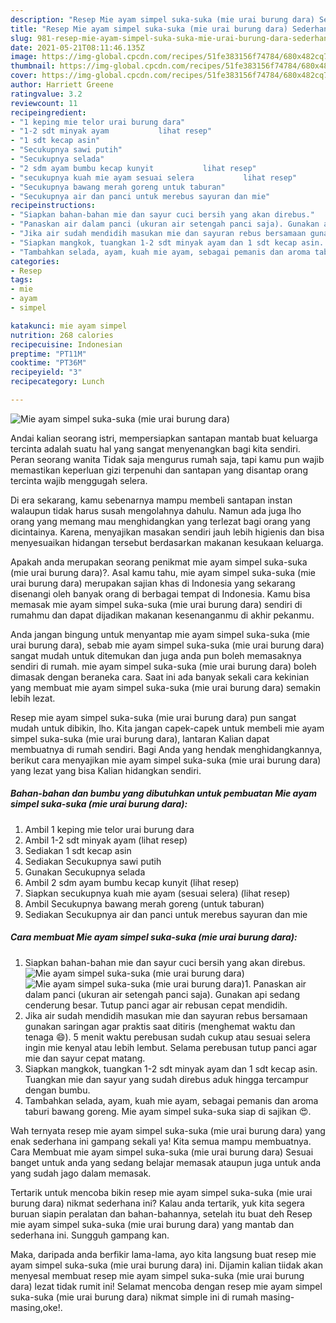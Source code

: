 ```yaml
---
description: "Resep Mie ayam simpel suka-suka (mie urai burung dara) Sederhana Untuk Jualan"
title: "Resep Mie ayam simpel suka-suka (mie urai burung dara) Sederhana Untuk Jualan"
slug: 981-resep-mie-ayam-simpel-suka-suka-mie-urai-burung-dara-sederhana-untuk-jualan
date: 2021-05-21T08:11:46.135Z
image: https://img-global.cpcdn.com/recipes/51fe383156f74784/680x482cq70/mie-ayam-simpel-suka-suka-mie-urai-burung-dara-foto-resep-utama.jpg
thumbnail: https://img-global.cpcdn.com/recipes/51fe383156f74784/680x482cq70/mie-ayam-simpel-suka-suka-mie-urai-burung-dara-foto-resep-utama.jpg
cover: https://img-global.cpcdn.com/recipes/51fe383156f74784/680x482cq70/mie-ayam-simpel-suka-suka-mie-urai-burung-dara-foto-resep-utama.jpg
author: Harriett Greene
ratingvalue: 3.2
reviewcount: 11
recipeingredient:
- "1 keping mie telor urai burung dara"
- "1-2 sdt minyak ayam           lihat resep"
- "1 sdt kecap asin"
- "Secukupnya sawi putih"
- "Secukupnya selada"
- "2 sdm ayam bumbu kecap kunyit           lihat resep"
- "secukupnya kuah mie ayam sesuai selera           lihat resep"
- "Secukupnya bawang merah goreng untuk taburan"
- "Secukupnya air dan panci untuk merebus sayuran dan mie"
recipeinstructions:
- "Siapkan bahan-bahan mie dan sayur cuci bersih yang akan direbus."
- "Panaskan air dalam panci (ukuran air setengah panci saja). Gunakan api sedang cenderung besar. Tutup panci agar air rebusan cepat mendidih."
- "Jika air sudah mendidih masukan mie dan sayuran rebus bersamaan gunakan saringan agar praktis saat ditiris (menghemat waktu dan tenaga 😄). 5 menit waktu perebusan sudah cukup atau sesuai selera ingin mie kenyal atau lebih lembut. Selama perebusan tutup panci agar mie dan sayur cepat matang."
- "Siapkan mangkok, tuangkan 1-2 sdt minyak ayam dan 1 sdt kecap asin. Tuangkan mie dan sayur yang sudah direbus aduk hingga tercampur dengan bumbu."
- "Tambahkan selada, ayam, kuah mie ayam, sebagai pemanis dan aroma taburi bawang goreng. Mie ayam simpel suka-suka siap di sajikan 😍."
categories:
- Resep
tags:
- mie
- ayam
- simpel

katakunci: mie ayam simpel 
nutrition: 268 calories
recipecuisine: Indonesian
preptime: "PT11M"
cooktime: "PT36M"
recipeyield: "3"
recipecategory: Lunch

---
```



![Mie ayam simpel suka-suka (mie urai burung dara)](https://img-global.cpcdn.com/recipes/51fe383156f74784/680x482cq70/mie-ayam-simpel-suka-suka-mie-urai-burung-dara-foto-resep-utama.jpg)

Andai kalian seorang istri, mempersiapkan santapan mantab buat keluarga tercinta adalah suatu hal yang sangat menyenangkan bagi kita sendiri. Peran seorang  wanita Tidak saja mengurus rumah saja, tapi kamu pun wajib memastikan keperluan gizi terpenuhi dan santapan yang disantap orang tercinta wajib menggugah selera.

Di era  sekarang, kamu sebenarnya mampu membeli santapan instan walaupun tidak harus susah mengolahnya dahulu. Namun ada juga lho orang yang memang mau menghidangkan yang terlezat bagi orang yang dicintainya. Karena, menyajikan masakan sendiri jauh lebih higienis dan bisa menyesuaikan hidangan tersebut berdasarkan makanan kesukaan keluarga. 



Apakah anda merupakan seorang penikmat mie ayam simpel suka-suka (mie urai burung dara)?. Asal kamu tahu, mie ayam simpel suka-suka (mie urai burung dara) merupakan sajian khas di Indonesia yang sekarang disenangi oleh banyak orang di berbagai tempat di Indonesia. Kamu bisa memasak mie ayam simpel suka-suka (mie urai burung dara) sendiri di rumahmu dan dapat dijadikan makanan kesenanganmu di akhir pekanmu.

Anda jangan bingung untuk menyantap mie ayam simpel suka-suka (mie urai burung dara), sebab mie ayam simpel suka-suka (mie urai burung dara) sangat mudah untuk ditemukan dan juga anda pun boleh memasaknya sendiri di rumah. mie ayam simpel suka-suka (mie urai burung dara) boleh dimasak dengan beraneka cara. Saat ini ada banyak sekali cara kekinian yang membuat mie ayam simpel suka-suka (mie urai burung dara) semakin lebih lezat.

Resep mie ayam simpel suka-suka (mie urai burung dara) pun sangat mudah untuk dibikin, lho. Kita jangan capek-capek untuk membeli mie ayam simpel suka-suka (mie urai burung dara), lantaran Kalian dapat membuatnya di rumah sendiri. Bagi Anda yang hendak menghidangkannya, berikut cara menyajikan mie ayam simpel suka-suka (mie urai burung dara) yang lezat yang bisa Kalian hidangkan sendiri.

<!--inarticleads1-->

##### Bahan-bahan dan bumbu yang dibutuhkan untuk pembuatan Mie ayam simpel suka-suka (mie urai burung dara):

1. Ambil 1 keping mie telor urai burung dara
1. Ambil 1-2 sdt minyak ayam           (lihat resep)
1. Sediakan 1 sdt kecap asin
1. Sediakan Secukupnya sawi putih
1. Gunakan Secukupnya selada
1. Ambil 2 sdm ayam bumbu kecap kunyit           (lihat resep)
1. Siapkan secukupnya kuah mie ayam (sesuai selera)           (lihat resep)
1. Ambil Secukupnya bawang merah goreng (untuk taburan)
1. Sediakan Secukupnya air dan panci untuk merebus sayuran dan mie




<!--inarticleads2-->

##### Cara membuat Mie ayam simpel suka-suka (mie urai burung dara):

1. Siapkan bahan-bahan mie dan sayur cuci bersih yang akan direbus.
<img src="https://img-global.cpcdn.com/steps/dead0a9785ee8c17/160x128cq70/mie-ayam-simpel-suka-suka-mie-urai-burung-dara-langkah-memasak-1-foto.jpg" alt="Mie ayam simpel suka-suka (mie urai burung dara)"><img src="https://img-global.cpcdn.com/steps/805885a5f91292df/160x128cq70/mie-ayam-simpel-suka-suka-mie-urai-burung-dara-langkah-memasak-1-foto.jpg" alt="Mie ayam simpel suka-suka (mie urai burung dara)">1. Panaskan air dalam panci (ukuran air setengah panci saja). Gunakan api sedang cenderung besar. Tutup panci agar air rebusan cepat mendidih.
1. Jika air sudah mendidih masukan mie dan sayuran rebus bersamaan gunakan saringan agar praktis saat ditiris (menghemat waktu dan tenaga 😄). 5 menit waktu perebusan sudah cukup atau sesuai selera ingin mie kenyal atau lebih lembut. Selama perebusan tutup panci agar mie dan sayur cepat matang.
1. Siapkan mangkok, tuangkan 1-2 sdt minyak ayam dan 1 sdt kecap asin. Tuangkan mie dan sayur yang sudah direbus aduk hingga tercampur dengan bumbu.
1. Tambahkan selada, ayam, kuah mie ayam, sebagai pemanis dan aroma taburi bawang goreng. Mie ayam simpel suka-suka siap di sajikan 😍.




Wah ternyata resep mie ayam simpel suka-suka (mie urai burung dara) yang enak sederhana ini gampang sekali ya! Kita semua mampu membuatnya. Cara Membuat mie ayam simpel suka-suka (mie urai burung dara) Sesuai banget untuk anda yang sedang belajar memasak ataupun juga untuk anda yang sudah jago dalam memasak.

Tertarik untuk mencoba bikin resep mie ayam simpel suka-suka (mie urai burung dara) nikmat sederhana ini? Kalau anda tertarik, yuk kita segera buruan siapin peralatan dan bahan-bahannya, setelah itu buat deh Resep mie ayam simpel suka-suka (mie urai burung dara) yang mantab dan sederhana ini. Sungguh gampang kan. 

Maka, daripada anda berfikir lama-lama, ayo kita langsung buat resep mie ayam simpel suka-suka (mie urai burung dara) ini. Dijamin kalian tiidak akan menyesal membuat resep mie ayam simpel suka-suka (mie urai burung dara) lezat tidak rumit ini! Selamat mencoba dengan resep mie ayam simpel suka-suka (mie urai burung dara) nikmat simple ini di rumah masing-masing,oke!.

